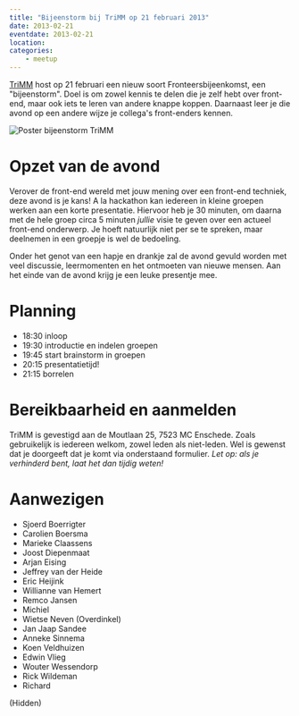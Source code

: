 ```yaml
---
title: "Bijeenstorm bij TriMM op 21 februari 2013"
date: 2013-02-21
eventdate: 2013-02-21
location: 
categories: 
    - meetup
---
```

[TriMM](http://trimm.nl) host op 21 februari een nieuw soort Fronteersbijeenkomst, een "bijeenstorm". Doel is om zowel kennis te delen die je zelf hebt over front-end, maar ook iets te leren van andere knappe koppen. Daarnaast leer je die avond op een andere wijze je collega's front-enders kennen.

![Poster bijeenstorm TriMM](https://fronteers.nl/_img/2013/bijeenstorm-trimm.jpg)

# Opzet van de avond

Verover de front-end wereld met jouw mening over een front-end techniek, deze avond is je kans! A la hackathon kan iedereen in kleine groepen werken aan een korte presentatie. Hiervoor heb je 30 minuten, om daarna met de hele groep circa 5 minuten _jullie_ visie te geven over een actueel front-end onderwerp. Je hoeft natuurlijk niet per se te spreken, maar deelnemen in een groepje is wel de bedoeling.

Onder het genot van een hapje en drankje zal de avond gevuld worden met veel discussie, leermomenten en het ontmoeten van nieuwe mensen. Aan het einde van de avond krijg je een leuke presentje mee.

# Planning

* 18:30 inloop
* 19:30 introductie en indelen groepen
* 19:45 start brainstorm in groepen
* 20:15 presentatietijd!
* 21:15 borrelen

# Bereikbaarheid en aanmelden

TriMM is gevestigd aan de Moutlaan 25, 7523 MC Enschede. Zoals gebruikelijk is iedereen welkom, zowel leden als niet-leden. Wel is gewenst dat je doorgeeft dat je komt via onderstaand formulier. *Let op: als je verhinderd bent, laat het dan tijdig weten!*

# Aanwezigen

* Sjoerd Boerrigter
* Carolien Boersma
* Marieke Claassens
* Joost Diepenmaat
* Arjan Eising
* Jeffrey van der Heide
* Eric Heijink
* Willianne van Hemert
* Remco Jansen
* Michiel
* Wietse Neven (Overdinkel)
* Jan Jaap Sandee
* Anneke Sinnema
* Koen Veldhuizen
* Edwin Vlieg
* Wouter Wessendorp
* Rick Wildeman
* Richard

(Hidden)